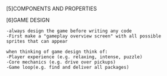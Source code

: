 [5]COMPONENTS AND PROPERTIES

[6]GAME DESIGN

    -always design the game before writing any code
    -First make a "gameplay overview screen" with all possible 
    sprites that can appear

    when thinking of game design think of:
    -Player experience (e.g. relaxing, intense, puzzle)
    -Core mechanics (e.g. drive over pickups)
    -Game loop(e.g. find and deliver all packages)